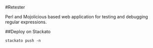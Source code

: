 #Retester

Perl and Mojolicious based web application for testing and debugging regular expressions.

##Deploy on Stackato

    stackato push -n
